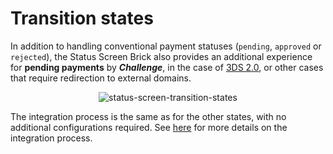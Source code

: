 # Transition states

In addition to handling conventional payment statuses (`pending`, `approved` or `rejected`), the Status Screen Brick also provides an additional experience for **pending payments** by **_Challenge_**, in the case of [3DS 2.0](/developers/en/docs/checkout-bricks/how-tos/improve-payment-approval/3ds), or other cases that require redirection to external domains.

<center>

![status-screen-transition-states](checkout-bricks/status-screen-transition-states-en.gif)

</center>

The integration process is the same as for the other states, with no additional configurations required. See [here](/developers/en/docs/checkout-bricks/status-screen-brick/default-rendering) for more details on the integration process.